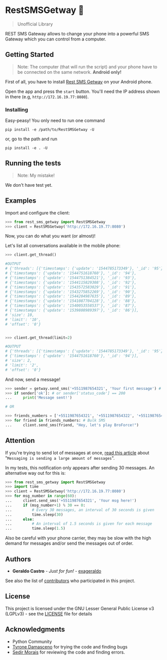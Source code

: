 
# RestSMSGetway :love_letter:

  >Unofficial Library

REST SMS Gateway allows to change your phone into a powerful SMS Gateway which you can control from a computer.

  

## Getting Started

  

> Note: The computer (that will run the script) and your phone have to be connected on the same network. **Android only!**

  First of all, you have to install [Rest SMS Getway](http://bit.ly/RestSMSGetway) on your Android phone.

Open the app and press the `start` button. You'll need the IP address shown in there (e.g, `http://172.16.19.77:8080`).



### Installing

  

Easy-peasy! You only need to run one command

```
pip install -e /path/to/RestSMSGetway -U 
```
or, go to the path and run
```
pip install -e . -U 
```

 

## Running the tests
>Note: My mistake!

We don't have test yet.

  

## Examples
Import and configure the client:
```python
>>> from rest_sms_getway import RestSMSGetway 
>>> client = RestSMSGetway('http://172.16.19.77:8080')
```

Now, you can do what you want (or almost)!

Let's list all conversations available in the mobile phone:
```python
>>> client.get_thread() 

#OUTPUT
# {'threads': [{'timestamps': {'update': '1544785173349'}, '_id': '95'},
# {'timestamps': {'update': '1544751618760'}, '_id': '94'},
# {'timestamps': {'update': '1544751384521'}, '_id': '93'},
# {'timestamps': {'update': '1544115829308'}, '_id': '92'},
# {'timestamps': {'update': '1543572583029'}, '_id': '91'},
# {'timestamps': {'update': '1543275852269'}, '_id': '90'},
# {'timestamps': {'update': '1544204987635'}, '_id': '89'},
# {'timestamps': {'update': '1541087704128'}, '_id': '88'},
# {'timestamps': {'update': '1540053558537'}, '_id': '87'},
# {'timestamps': {'update': '1539808989397'}, '_id': '86'}],
# 'size': 10,
# 'limit': '10',
# 'offset': '0'}


>>> client.get_thread(limit=2) 

#OUTPUT
# {'threads': [{'timestamps': {'update': '1544785173349'}, '_id': '95'},
# {'timestamps': {'update': '1544751618760'}, '_id': '94'}],
# 'size': 2,
# 'limit': '2',
# 'offset': '0'}
```

And now, send a message!
```python
>>> sender = getway.send_sms('+5511987654321', 'Your first message') # Single SMS
>>> if sender['ok']: # or sender['status_code'] == 200
...     print('Message sent!')

# OR

>>> friends_numbers = ['+5511987654321', '+5511987654322', '+5511987654323']
>>> for friend in friends_numbers: # Bulk SMS 
...     client.send_sms(friend, "Hey, let's play BroForce!")
```



## Attention

If you're trying to send lot of messages at once, [read this article](https://forums.androidcentral.com/google-nexus-4/227096-messaging-sending-large-amount-messages.html) about "`Messaging is sending a large amount of messages`".

In my tests, this notification only appears after sending 30 messages. An alternative way out for this is:

```python
>>> from rest_sms_getway import RestSMSGetway 
>>> import time
>>> client = RestSMSGetway('http://172.16.19.77:8080')
>>> for msg_number in range(60):
...     client.send_sms('+5511987654321', 'Your msg here!')
...     if (msg_number+1) % 30 == 0:
...         # Every 30 messages, an interval of 30 seconds is given
...         time.sleep(30)
...     else:
...         # An interval of 1.5 seconds is given for each message
...         time.sleep(1.5)
```

Also be careful with your phone carrier, they may be slow with the high demand for messages and/or send the messages out of order.



## Authors

  

*  **Geraldo Castro** - *Just for fun!* - [exageraldo](https://github.com/exageraldo)

  

See also the list of [contributors](https://github.com/exageraldo/RestSMSGetway/contributors) who participated in this project.

  

## License

 
 This project is licensed under the GNU Lesser General Public License v3 (LGPLv3) - see the [LICENSE](LICENSE) file for details

  

## Acknowledgments

  * Python Community
  * [Tyrone Damasceno](https://github.com/tyronedamasceno) for trying the code and finding bugs
  * [Sedir Morais](https://github.com/sedir) for reviewing the code and finding errors.
